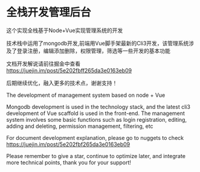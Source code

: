 # 全栈开发管理后台

这个实现全栈基于Node+Vue实现管理系统的开发

技术栈中运用了mongodb开发,前端用Vue脚手架最新的Cli3开发，该管理系统涉及了登录注册，编辑添加删除，权限管理，筛选等一些开发的基本功能

文档开发解说请前往掘金中查看  https://juejin.im/post/5e202fbff265da3e0163eb09

后期继续优化，融入更多的技术点，谢谢支持！

 
The development of management system based on node + Vue

Mongodb development is used in the technology stack, and the latest cli3 development of Vue scaffold is used in the front-end. The management system involves some basic functions such as login registration, editing, adding and deleting, permission management, filtering, etc

For document development explanation, please go to nuggets to check https://juejin.im/post/5e202fbf265da3e0163eb09

Please remember to give a star, continue to optimize later, and integrate more technical points, thank you for your support!
